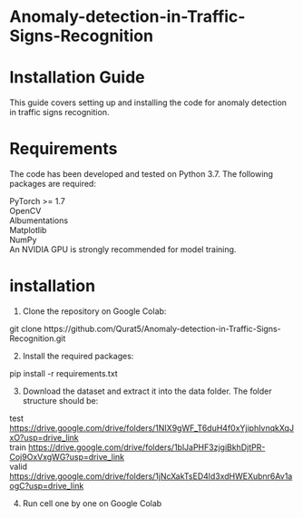 # Anomaly-detection-in-Traffic-Signs-Recognition

 # Installation Guide
This guide covers setting up and installing the code for anomaly detection in traffic signs recognition.

# Requirements
The code has been developed and tested on Python 3.7. The following packages are required:

PyTorch >= 1.7  
OpenCV  
Albumentations  
Matplotlib  
NumPy  
An NVIDIA GPU is strongly recommended for model training.

# installation
1.  Clone the repository on Google Colab:
  <!----> git clone https://github.com/Qurat5/Anomaly-detection-in-Traffic-Signs-Recognition.git

2.  Install the required packages:
  <!----> pip install -r requirements.txt

3.  Download the dataset  and extract it into the data folder. The folder structure should be:
  <!---->
  test  https://drive.google.com/drive/folders/1NIX9gWF_T6duH4f0xYjiphIvnqkXqJxO?usp=drive_link  
  train https://drive.google.com/drive/folders/1blJaPHF3zjgiBkhDjtPR-Coj9OxVxgWG?usp=drive_link  
  valid https://drive.google.com/drive/folders/1jNcXakTsED4ld3xdHWEXubnr6Av1aogC?usp=drive_link  

4. Run cell one by one on Google Colab

